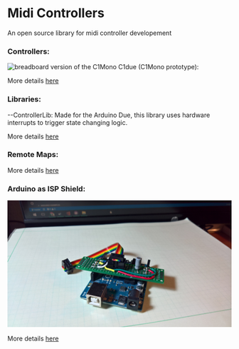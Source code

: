 # Midi Controllers
An open source library for midi controller developement

### Controllers:

![breadboard version of the C1Mono](https://github.com/JGuzak/MidiControllers/blob/master/Controllers/C1Mono/proto%20C1%20for%20due/C1due%20(2).JPG)
C1due (C1Mono prototype):


More details [here](https://github.com/JGuzak/MidiControllers/tree/master/Controllers)

### Libraries:

--ControllerLib:
    Made for the Arduino Due, this library uses hardware interrupts to trigger state changing logic.


More details [here](https://github.com/JGuzak/MidiControllers/tree/master/Libraries)


### Remote Maps:

More details [here](https://github.com/JGuzak/MidiControllers/tree/master/RemoteMaps)

### Arduino as ISP Shield:

![protoboard shield and ribbon cabble for ISP programming](https://github.com/JGuzak/MidiControllers/blob/master/uno_isp/uno_isp_shield%20(1).jpg)

More details [here](https://github.com/JGuzak/MidiControllers/tree/master/uno_isp)

